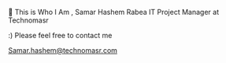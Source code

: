👋 This is Who I Am , Samar Hashem Rabea IT Project Manager at Technomasr



:) Please feel free to contact me

Samar.hashem@technomasr.com

<!---
SamarHashem30/SamarHashem30 is a ✨ special ✨ repository because its `README.md` (this file) appears on your GitHub profile.
You can click the Preview link to take a look at your changes.
--->
